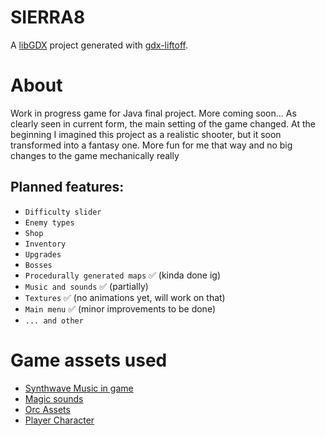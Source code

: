 # SIERRA8

A [libGDX](https://libgdx.com/) project generated with [gdx-liftoff](https://github.com/libgdx/gdx-liftoff).

# About

Work in progress game for Java final project. More coming soon...
As clearly seen in current form, the main setting of the game changed. At the beginning I imagined this project as a realistic shooter, but it soon transformed into a fantasy one. More fun for me that way and no big changes to the game mechanically really

Planned features:
-

- `Difficulty slider`
- `Enemy types`
- `Shop`
- `Inventory`
- `Upgrades`
- `Bosses`
- `Procedurally generated maps` ✅ (kinda done ig)
- `Music and sounds` ✅ (partially)
- `Textures` ✅ (no animations yet, will work on that)
- `Main menu` ✅ (minor improvements to be done)
- `... and other`

# Game assets used

- [Synthwave Music in game](https://alkakrab.itch.io/free-shooter-synthwave-music-pack)
- [Magic sounds](https://lastdaydreaming.itch.io/elemental-magic-fire-attacks)
- [Orc Assets](https://zerie.itch.io/tiny-rpg-character-asset-pack)
- [Player Character](https://lucky-loops.itch.io/character-satyr)
